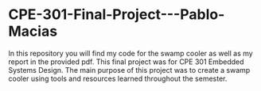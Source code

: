 # CPE-301-Final-Project---Pablo-Macias
In this repository you will find my code for the swamp cooler as well as my report in the provided pdf. This final project was for CPE 301 Embedded Systems Design. The main purpose of this project was to create a swamp cooler using tools and resources learned throughout the semester. 
